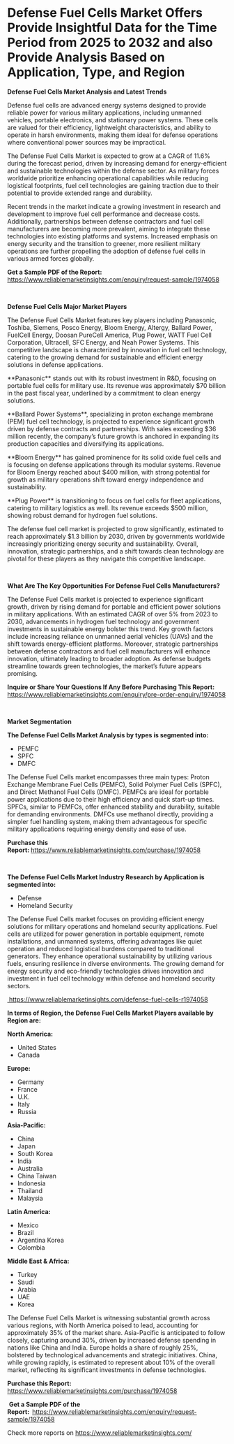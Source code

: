 <p><h1>Defense Fuel Cells Market Offers Provide Insightful Data for the Time Period from 2025 to 2032 and also Provide Analysis Based on Application, Type, and Region</h1></p><p><strong>Defense Fuel Cells Market Analysis and Latest Trends</strong></p>
<p><p>Defense fuel cells are advanced energy systems designed to provide reliable power for various military applications, including unmanned vehicles, portable electronics, and stationary power systems. These cells are valued for their efficiency, lightweight characteristics, and ability to operate in harsh environments, making them ideal for defense operations where conventional power sources may be impractical.</p><p>The Defense Fuel Cells Market is expected to grow at a CAGR of 11.6% during the forecast period, driven by increasing demand for energy-efficient and sustainable technologies within the defense sector. As military forces worldwide prioritize enhancing operational capabilities while reducing logistical footprints, fuel cell technologies are gaining traction due to their potential to provide extended range and durability. </p><p>Recent trends in the market indicate a growing investment in research and development to improve fuel cell performance and decrease costs. Additionally, partnerships between defense contractors and fuel cell manufacturers are becoming more prevalent, aiming to integrate these technologies into existing platforms and systems. Increased emphasis on energy security and the transition to greener, more resilient military operations are further propelling the adoption of defense fuel cells in various armed forces globally.</p></p>
<p><strong>Get a Sample PDF of the Report:&nbsp;</strong> <a href="https://www.reliablemarketinsights.com/enquiry/request-sample/1974058?utm_campaign=3047&utm_medium=2&utm_source=Github&utm_content=ia&utm_term=07042025&utm_id=defense-fuel-cells">https://www.reliablemarketinsights.com/enquiry/request-sample/1974058</a></p>
<p>&nbsp;</p>
<p><strong>Defense Fuel Cells Major Market Players</strong></p>
<p><p>The Defense Fuel Cells Market features key players including Panasonic, Toshiba, Siemens, Posco Energy, Bloom Energy, Altergy, Ballard Power, FuelCell Energy, Doosan PureCell America, Plug Power, WATT Fuel Cell Corporation, Ultracell, SFC Energy, and Neah Power Systems. This competitive landscape is characterized by innovation in fuel cell technology, catering to the growing demand for sustainable and efficient energy solutions in defense applications.</p><p>**Panasonic** stands out with its robust investment in R&D, focusing on portable fuel cells for military use. Its revenue was approximately $70 billion in the past fiscal year, underlined by a commitment to clean energy solutions.</p><p>**Ballard Power Systems**, specializing in proton exchange membrane (PEM) fuel cell technology, is projected to experience significant growth driven by defense contracts and partnerships. With sales exceeding $36 million recently, the company’s future growth is anchored in expanding its production capacities and diversifying its applications.</p><p>**Bloom Energy** has gained prominence for its solid oxide fuel cells and is focusing on defense applications through its modular systems. Revenue for Bloom Energy reached about $400 million, with strong potential for growth as military operations shift toward energy independence and sustainability.</p><p>**Plug Power** is transitioning to focus on fuel cells for fleet applications, catering to military logistics as well. Its revenue exceeds $500 million, showing robust demand for hydrogen fuel solutions.</p><p>The defense fuel cell market is projected to grow significantly, estimated to reach approximately $1.3 billion by 2030, driven by governments worldwide increasingly prioritizing energy security and sustainability. Overall, innovation, strategic partnerships, and a shift towards clean technology are pivotal for these players as they navigate this competitive landscape.</p></p>
<p>&nbsp;</p>
<p><strong>What Are The Key Opportunities For Defense Fuel Cells Manufacturers?</strong></p>
<p><p>The Defense Fuel Cells market is projected to experience significant growth, driven by rising demand for portable and efficient power solutions in military applications. With an estimated CAGR of over 5% from 2023 to 2030, advancements in hydrogen fuel technology and government investments in sustainable energy bolster this trend. Key growth factors include increasing reliance on unmanned aerial vehicles (UAVs) and the shift towards energy-efficient platforms. Moreover, strategic partnerships between defense contractors and fuel cell manufacturers will enhance innovation, ultimately leading to broader adoption. As defense budgets streamline towards green technologies, the market’s future appears promising.</p></p>
<p><strong>Inquire or Share Your Questions If Any Before Purchasing This Report:</strong> <a href="https://www.reliablemarketinsights.com/enquiry/pre-order-enquiry/1974058?utm_campaign=3047&utm_medium=2&utm_source=Github&utm_content=ia&utm_term=07042025&utm_id=defense-fuel-cells">https://www.reliablemarketinsights.com/enquiry/pre-order-enquiry/1974058</a></p>
<p>&nbsp;</p>
<p><strong>Market Segmentation</strong></p>
<p><strong>The Defense Fuel Cells Market Analysis by types is segmented into:</strong></p>
<p><ul><li>PEMFC</li><li>SPFC</li><li>DMFC</li></ul></p>
<p><p>The Defense Fuel Cells market encompasses three main types: Proton Exchange Membrane Fuel Cells (PEMFC), Solid Polymer Fuel Cells (SPFC), and Direct Methanol Fuel Cells (DMFC). PEMFCs are ideal for portable power applications due to their high efficiency and quick start-up times. SPFCs, similar to PEMFCs, offer enhanced stability and durability, suitable for demanding environments. DMFCs use methanol directly, providing a simpler fuel handling system, making them advantageous for specific military applications requiring energy density and ease of use.</p></p>
<p><strong>Purchase this Report:&nbsp;</strong><a href="https://www.reliablemarketinsights.com/purchase/1974058?utm_campaign=3047&utm_medium=2&utm_source=Github&utm_content=ia&utm_term=07042025&utm_id=defense-fuel-cells">https://www.reliablemarketinsights.com/purchase/1974058</a></p>
<p>&nbsp;</p>
<p><strong>The Defense Fuel Cells Market Industry Research by Application is segmented into:</strong></p>
<p><ul><li>Defense</li><li>Homeland Security</li></ul></p>
<p><p>The Defense Fuel Cells market focuses on providing efficient energy solutions for military operations and homeland security applications. Fuel cells are utilized for power generation in portable equipment, remote installations, and unmanned systems, offering advantages like quiet operation and reduced logistical burdens compared to traditional generators. They enhance operational sustainability by utilizing various fuels, ensuring resilience in diverse environments. The growing demand for energy security and eco-friendly technologies drives innovation and investment in fuel cell technology within defense and homeland security sectors.</p></p>
<p><a href="https://www.reliablemarketinsights.com/defense-fuel-cells-r1974058?utm_campaign=3047&utm_medium=2&utm_source=Github&utm_content=ia&utm_term=07042025&utm_id=defense-fuel-cells">&nbsp;https://www.reliablemarketinsights.com/defense-fuel-cells-r1974058</a></p>
<p><strong>In terms of Region, the Defense Fuel Cells Market Players available by Region are:</strong></p>
<p>
    <p> <strong> North America: </strong>
        <ul>
            <li>United States</li>
            <li>Canada</li>
        </ul>
        </p> 
    <p> <strong> Europe: </strong>
        <ul>
            <li>Germany</li>
            <li>France</li>
            <li>U.K.</li>
            <li>Italy</li>
            <li>Russia</li>
        </ul>
        </p> 
    <p> <strong> Asia-Pacific: </strong>
        <ul>
            <li>China</li>
            <li>Japan</li>
            <li>South Korea</li>
            <li>India</li>
            <li>Australia</li>
            <li>China Taiwan</li>
            <li>Indonesia</li>
            <li>Thailand</li>
            <li>Malaysia</li>
        </ul>
        </p> 
    <p> <strong> Latin America: </strong>
        <ul>
            <li>Mexico</li>
            <li>Brazil</li>
            <li>Argentina Korea</li>
            <li>Colombia</li>
        </ul>
        </p> 
    <p> <strong> Middle East & Africa: </strong>
        <ul>
            <li>Turkey</li>
            <li>Saudi</li>
            <li>Arabia</li>
            <li>UAE</li>
            <li>Korea</li>
        </ul>
    </p>
    </p>
<p><p>The Defense Fuel Cells Market is witnessing substantial growth across various regions, with North America poised to lead, accounting for approximately 35% of the market share. Asia-Pacific is anticipated to follow closely, capturing around 30%, driven by increased defense spending in nations like China and India. Europe holds a share of roughly 25%, bolstered by technological advancements and strategic initiatives. China, while growing rapidly, is estimated to represent about 10% of the overall market, reflecting its significant investments in defense technologies.</p></p>
<p><strong>Purchase this Report: </strong><a href="https://www.reliablemarketinsights.com/purchase/1974058?utm_campaign=3047&utm_medium=2&utm_source=Github&utm_content=ia&utm_term=07042025&utm_id=defense-fuel-cells">https://www.reliablemarketinsights.com/purchase/1974058</a></p>
<p>&nbsp;<strong>Get a Sample PDF of the Report:&nbsp;&nbsp;</strong><a href="https://www.reliablemarketinsights.com/enquiry/request-sample/1974058?utm_campaign=3047&utm_medium=2&utm_source=Github&utm_content=ia&utm_term=07042025&utm_id=defense-fuel-cells">https://www.reliablemarketinsights.com/enquiry/request-sample/1974058</a></p>
<p><strong></strong></p>
<p>Check more reports on <a href="https://www.reliablemarketinsights.com/?utm_campaign=3047&utm_medium=2&utm_source=Github&utm_content=ia&utm_term=07042025&utm_id=defense-fuel-cells">https://www.reliablemarketinsights.com/</a></p>